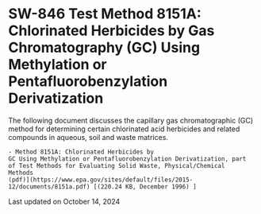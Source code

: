
# SW-846 Test Method 8151A: Chlorinated Herbicides by Gas Chromatography (GC) Using Methylation or Pentafluorobenzylation Derivatization  


The following document discusses the capillary gas chromatographic (GC)
method for determining certain chlorinated acid herbicides and related
compounds in aqueous, soil and waste matrices.

    - Method 8151A: Chlorinated Herbicides by
    GC Using Methylation or Pentafluorobenzylation Derivatization, part
    of Test Methods for Evaluating Solid Waste, Physical/Chemical
    Methods
    (pdf)](https://www.epa.gov/sites/default/files/2015-12/documents/8151a.pdf) [(220.24 KB, December 1996) ] 

Last updated on October 14, 2024

